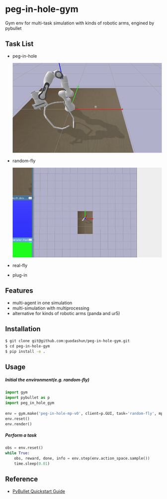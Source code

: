 # peg-in-hole-gym

Gym env for multi-task simulation with kinds of robotic arms, engined by pybullet

## Task List

- peg-in-hole

  ![peg-in-hole](./img/peg-in-hole.gif)

- random-fly

  ![random-fly](./img/random-fly.gif)

- real-fly

- plug-in

## Features

- multi-agent in one simulation
- multi-simulation with multiprocessing
- alternative for kinds of robotic arms (panda and ur5)

## Installation

```bash
$ git clone git@github.com:guodashun/peg-in-hole-gym.git
$ cd peg-in-hole-gym
$ pip install -e .
```

## Usage

##### Initial the environment(e.g. random-fly)

```python
import gym
import pybullet as p
import peg_in_hole_gym

env = gym.make('peg-in-hole-mp-v0', client=p.GUI, task='random-fly', mp_num=mp_num, sub_num=sub_num, offset = [2.,3.,0.],args=['Banana', 1/120.], is_test=True)
env.reset()
env.render()
```

##### Perform a task

```python
obs = env.reset()
while True:
    obs, reward, done, info = env.step(env.action_space.sample())
	time.sleep(0.01)
```

## Reference

- [PyBullet Quickstart Guide](https://docs.google.com/document/d/10sXEhzFRSnvFcl3XxNGhnD4N2SedqwdAvK3dsihxVUA/edit?usp=sharing)

